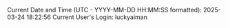 Current Date and Time (UTC - YYYY-MM-DD HH:MM:SS formatted): 2025-03-24 18:22:56
Current User's Login: luckyaiman
